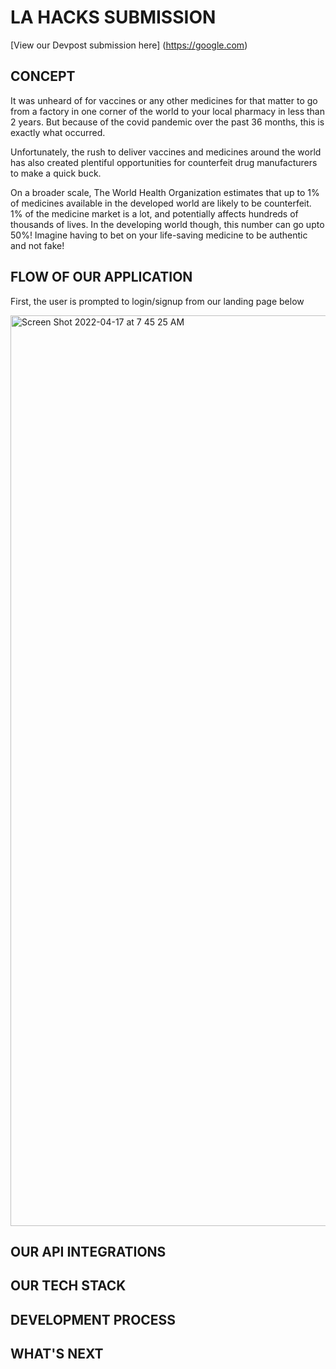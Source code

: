 # LA HACKS SUBMISSION

[View our Devpost submission here] (https://google.com)

## CONCEPT

It was unheard of for vaccines or any other medicines for that matter to go from a factory in one corner of the world to your local pharmacy in less than 2 years. But because of the covid pandemic over the past 36 months, this is exactly what occurred.

Unfortunately, the rush to deliver vaccines and medicines around the world has also created plentiful opportunities for counterfeit drug manufacturers to make a quick buck. 

On a broader scale, The World Health Organization estimates that up to 1% of medicines available in the developed world are likely to be counterfeit. 1% of the medicine market is a lot, and potentially affects hundreds of thousands of lives. In the developing world though, this number can go upto 50%! Imagine having to bet on your life-saving medicine to be authentic and not fake!

## FLOW OF OUR APPLICATION

First, the user is prompted to login/signup from our landing page below 

<img width="1457" alt="Screen Shot 2022-04-17 at 7 45 25 AM" src="https://user-images.githubusercontent.com/34513460/163719638-1ec7c1a7-dd9f-433a-a38d-fc92ca257875.png">

## OUR API INTEGRATIONS

## OUR TECH STACK

## DEVELOPMENT PROCESS

## WHAT'S NEXT 
